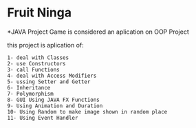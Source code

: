 # Fruit Ninga


*JAVA Project Game is considered an aplication on OOP Project

this project is aplication of:

    1- deal with Classes
    2- use Constructors
    3- call Functions
    4- deal with Access Modifiers
    5- ussing Setter and Getter
    6- Inheritance
    7- Polymorphism
    8- GUI Using JAVA FX Functions
    9- Using Animation and Duration 
    10- Using Random to make image shown in random place
    11- Using Event Handler
